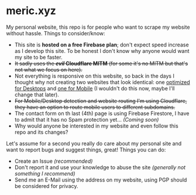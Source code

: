 # meric.xyz

My personal website, this repo is for people who want to scrape my website without hassle. Things to consider/know:

  - This site is **hosted on a free Firebase plan**; don't expect speed increase as I develop this site. To be honest I don't know why anyone would want my site to be faster.
  - ~~It sadly uses the **_evil_ Cloudflare MITM** (for some it's no MITM but that's not what we focus on here).~~
  - Not everything is responsive on this website, so back in the days I thought why not creating two websites that look identical: one [optimized for Desktops](https://meric.xyz) and [one for Mobile](https://m.meric.xyz) (I wouldn't do this now, maybe I'll change that later).
  - ~~For Mobile/Desktop detection and website routing I'm using Cloudflare, they have an option to route mobile users to different subdomains.~~
  - The contact form on th last (4th) page is using Firebase Firestore, I have to admit that it has no Spam protection yet... _(Coming soon)_
  - Why would anyone be interested in my website and even follow this repo and its changes?
  
  
Let's assume for a second you really do care about my personal site and want to report bugs and suggest things, great! Things you can do:

  - Create an Issue _(recommended)_
  - Don't report it and use your knowledge to abuse the site _(generally not something I recommend)_
  - Send me an E-Mail using the address on my website, using PGP should be considered for privacy.
